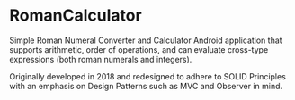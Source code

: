 # RomanCalculator

Simple Roman Numeral Converter and Calculator Android application that supports arithmetic, order of operations, and can evaluate cross-type expressions (both roman numerals and integers).

Originally developed in 2018 and redesigned to adhere to SOLID Principles with an emphasis on Design Patterns such as MVC and Observer in mind.
